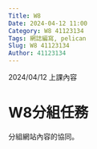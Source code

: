 ```yaml
---
Title: W8
Date: 2024-04-12 11:00
Category: W8 41123134
Tags: 網誌編寫, pelican
Slug: W8 41123134
Author: 41123134
---
```


2024/04/12 上課內容

<!-- PELICAN_END_SUMMARY -->

# W8分組任務
分組網站內容的協同。